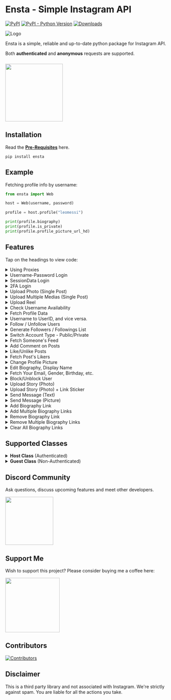 # Ensta - Simple Instagram API
[![PyPI](https://img.shields.io/pypi/v/ensta)](https://pypi.org/project/ensta)
[![PyPI - Python Version](https://img.shields.io/pypi/pyversions/ensta)]()
[![Downloads](https://static.pepy.tech/badge/ensta)](https://pepy.tech/project/ensta)

<!--![Instagram](https://img.shields.io/badge/Instagram-%23E4405F.svg?style=for-the-badge&logo=Instagram&logoColor=white)-->

![Logo](https://raw.githubusercontent.com/diezo/Ensta/master/assets/image.jpg)

Ensta is a simple, reliable and up-to-date python package for Instagram API.

Both **authenticated** and **anonymous** requests are supported.

[<img style="margin-top: 10px" src="https://raw.githubusercontent.com/diezo/Ensta/master/assets/coffee.svg" width="180"/>](https://buymeacoffee.com/sonii)

<!--
## <img src="https://raw.githubusercontent.com/diezo/Ensta/master/assets/colorful-instagram-icon-vintage-style-art-vector-illustration_836950-30.jpg" width="23"> Account Creator
Download an Instagram [**Account Creator**](https://sonii.gumroad.com/l/account-creator/EARLY20) written in Python.

- Auto-generates **DuckDuckGo Private Email Addresses**.
- Auto-fetches OTP from **ProtonMail Inbox**.
- Auto-updates Profile Picture to an **AI-Generated Human Face**.
- Sets a random **AI-Generated Biography** on account creation.

Creator should only be used for legitimate purposes. It's strictly not for spam.
-->

## Installation
Read the [**Pre-Requisites**](https://github.com/diezo/Ensta/wiki/Pre%E2%80%90requisites) here.

    pip install ensta

## Example
Fetching profile info by username:

```python
from ensta import Web

host = Web(username, password)

profile = host.profile("leomessi")

print(profile.biography)
print(profile.is_private)
print(profile.profile_picture_url_hd)
```

<!--## Bypass IP Restrictions
If you're being rate limited when using Ensta on your home network or Ensta doesn't work when you deploy your app to the cloud, you should consider using a reputed proxy. Here's how to do that:
1. Visit [abcproxy](https://www.abcproxy.com/?code=O4H3OC0O) and apply coupon ```O4H3OC0O``` for additional discount.
2. Buy a residential SOCKS5 proxy there.
3. Configure Ensta to use that proxy. See the [**Supported Actions**](https://github.com/diezo/ensta?tab=readme-ov-file#supported-actions) section.-->

## Features
Tap on the headings to view code:

<details>

<summary>Using Proxies</summary><br>

When you should use a proxy:
- You're being rate limited when using the **Guest Class**.
- Ensta is not working because your Home IP is flagged.
- You're deploying Ensta to the cloud. (Instagram blocks requests from IPs of cloud providers, so a proxy must be used)

```python
from ensta import Web

host = Web(
    username,
    password,
    proxy={
        "http": "socks5://username:password@host:port",
        "https": "socks5://username:password@host:port"
    }
)
```

Ensta uses the same proxy settings as the **requests** module.

</details>

<details>

<summary>Username-Password Login</summary><br>

We recommend using your email address to sign in. But if you have multiple accounts created on the same email address, you may consider using your username instead.

```python
from ensta import Web

# Recommended
host = Web(email, password)

# This also works
host = Web(username, password)
```

</details>

<details>

<summary>SessionData Login</summary><br>

Ensta will automatically save your login session in a file named ```ensta-session.json``` and reuse it until it expires.

But, if you wish to load a session manually, you can use the **SessionHost Class** instead of **Host Class** by passing your session data (which is stored inside ```ensta-session.json```) as a string.

```python
from ensta import WebSession

host = WebSession(session_data)
```

</details>

<details>

<summary>2FA Login</summary><br>

**Authenticator App**

```python
from ensta import Web

# The key you got from Instagram when setting up your Authenticator App
key = "R65I7XTTHNHTQ2NKMQL36NCWKNUPBSDG"

host = Web(
    username,  # or email
    password,
    totp_token=key
)
```

**SMS Based:** Ensta will prompt you for the OTP in the runtime.

</details>

<details>

<summary>Upload Photo (Single Post)</summary><br>

```python
from ensta import Web

host = Web(username, password)

upload = host.upload_image("Picture.jpg")

host.pub_photo(upload, caption="Travelling 🌆")
```

</details>

<details>

<summary>Upload Multiple Medias (Single Post)</summary><br>

```python
from ensta import Web

host = Web(username, password)

upload1 = host.upload_image("First.jpg")
upload2 = host.upload_image("Second.jpg")
upload3 = host.upload_video_for_carousel("Video.mp4", thumbnail="Thumbnail.jpg")

host.pub_carousel([upload1, upload2, upload3], caption="Travelling 🌆")
```

</details>

<details>

<summary>Upload Reel</summary><br>

```python
from ensta import Web

host = Web(username, password)

video_id = host.upload_video_for_reel("Video.mp4", thumbnail="Thumbnail.jpg")

host.pub_reel(
    video_id,
    caption="Enjoying the winter! ⛄"
)
```

</details>

<details>

<summary>Check Username Availability</summary><br>

```python
from ensta import Guest

guest = Guest()

print(guest.username_availability("theusernameiwant"))
```

</details>

<details>

<summary>Fetch Profile Data</summary><br>

```python
from ensta import Web

host = Web(username, password)
profile = host.profile("leomessi")

print(profile.full_name)
print(profile.biography)
print(profile.follower_count)
```

</details>

<details>

<summary>Username to UserID, and vice versa.</summary><br>

```python
from ensta import Web

host = Web(username, password)

username = host.get_username(427553890)
uid = host.get_uid("leomessi")

print(username, uid)
```

</details>

<details>

<summary>Follow / Unfollow Users</summary><br>

```python
from ensta import Web

host = Web(username, password)

print(host.follow("leomessi"))
print(host.unfollow("leomessi"))
```

</details>

<details>

<summary>Generate Followers / Followings List</summary><br>

```python
from ensta import Web

host = Web(username, password)

followers = host.followers("leomessi", count=100)  # Want full list? Set count to '0'
followings = host.followings("leomessi", count=100)  # Want full list? Set count to '0'

for user in followers:
    print(user.username)

for user in followings:
    print(user.username)
```

</details>

<details>

<summary>Switch Account Type - Public/Private</summary><br>

```python
from ensta import Web

host = Web(username, password)

print(host.switch_to_public_account())
print(host.switch_to_private_account())
```

</details>

<details>

<summary>Fetch Someone's Feed</summary><br>

```python
from ensta import Web

host = Web(username, password)
posts = host.posts("leomessi", 100)  # Want full list? Set count to '0'

for post in posts:
    print(post.caption_text)
    print(post.like_count)    
```

</details>

<details>

<summary>Add Comment on Posts</summary><br>

```python
from ensta import Web

host = Web(username, password)

post_id = host.get_post_id("https://www.instagram.com/p/Czr2yLmroCQ/")

host.comment("Looks great!", post_id)
```

</details>

<details>

<summary>Like/Unlike Posts</summary><br>

```python
from ensta import Web

host = Web(username, password)

post_id = host.get_post_id("https://www.instagram.com/p/Czr2yLmroCQ/")

host.like(post_id)
host.unlike(post_id)
```

</details>

<details>

<summary>Fetch Post's Likers</summary><br>

```python
from ensta import Web

host = Web(username, password)

post_id = host.get_post_id("https://www.instagram.com/p/Czr2yLmroCQ/")
likers = host.likers(post_id)

for user in likers.users:
    print(user.username)
    print(user.profile_picture_url)
```

</details>

<details>

<summary>Change Profile Picture</summary><br>

```python
from ensta import Mobile

mobile = Mobile(username, password)

mobile.change_profile_picture("image.jpg")
```

</details>

<details>

<summary>Edit Biography, Display Name</summary><br>

```python
from ensta import Web

host = Web(username, password)

host.change_display_name("Lionel Messi")
host.change_bio("Athlete")
```

</details>

<details>

<summary>Fetch Your Email, Gender, Birthday, etc.</summary><br>

```python
from ensta import Web

host = Web(username, password)
me = host.private_info()

print(me.email)
print(me.gender)
print(me.birthday)
```

</details>

<details>

<summary>Block/Unblock User</summary><br>

```python
from ensta import Mobile

mobile = Mobile(username, password)

mobile.block(123456789)  # Use UserID
mobile.unblock(123456789)  # Use UserID
```

</details>

<details>

<summary>Upload Story (Photo)</summary>

```python
from ensta import Mobile

mobile = Mobile(username, password)

upload_id = mobile.get_upload_id("image.jpg")

mobile.upload_story(upload_id)
```

</details>

<details>

<summary>Upload Story (Photo) + Link Sticker</summary>

```python
from ensta import Mobile
from ensta.structures import StoryLink

mobile = Mobile(username, password)

upload_id = mobile.get_upload_id("image.jpg")

mobile.upload_story(upload_id, entities=[
    StoryLink(title="Google", url="https://google.com")
])
```

</details>

<details>

<summary>Send Message (Text)</summary>

```python
from ensta import Mobile

mobile = Mobile(username, password)  # Or use email
direct = mobile.direct()

direct.send_text("Hello", thread_id)
```

</details>

<details>

<summary>Send Message (Picture)</summary>

```python
from ensta import Mobile

mobile = Mobile(username, password)  # Or use email
direct = mobile.direct()

media_id = direct.fb_upload_image("image.jpg")

direct.send_photo(media_id, thread_id)
```

</details>

<details>

<summary>Add Biography Link</summary>

```python
from ensta import Mobile

mobile = Mobile(username, password)  # Or use email

link_id = mobile.add_bio_link(
    url="https://github.com/diezo",
    title="Diezo's GitHub"
)
```

</details>

<details>

<summary>Add Multiple Biography Links</summary>

```python
from ensta import Mobile
from ensta.structures import BioLink

mobile = Mobile(username, password)  # Or use email

link_ids = mobile.add_bio_links([
    BioLink(url="https://example.com", title="Link 1"),
    BioLink(url="https://example.com", title="Link 2"),
    BioLink(url="https://example.com", title="Link 3")
])
```

</details>

<details>

<summary>Remove Biography Link</summary>

```python
from ensta import Mobile

mobile = Mobile(username, password)  # Or use email

mobile.remove_bio_link(link_id)
```

</details>

<details>

<summary>Remove Multiple Biography Links</summary>

```python
from ensta import Mobile

mobile = Mobile(username, password)  # Or use email

mobile.remove_bio_links([
    link_id_1,
    link_id_2,
    link_id_3
])
```

</details>

<details>

<summary>Clear All Biography Links</summary>

```python
from ensta import Mobile

mobile = Mobile(username, password)  # Or use email

mobile.clear_bio_links()
```

</details>

## Supported Classes

<details>

<br>

<summary><b>Host Class</b> (Authenticated)</summary>

Requires login, and has many features.

```python
from ensta import Web

host = Web(username, password)
profile = host.profile("leomessi")

print(profile.biography)
```

</details>

<details>

<br>

<summary><b>Guest Class</b> (Non-Authenticated)</summary>

Doesn't require login, but has limited features.

```python
from ensta import Guest

guest = Guest()
profile = guest.profile("leomessi")

print(profile.biography)
```

</details>

## Discord Community
Ask questions, discuss upcoming features and meet other developers.

[<img src="https://i.ibb.co/qdX7F1b/IMG-20240105-115646-modified-modified.png" width="150"/>](https://discord.com/invite/pU4knSwmQe)

## Support Me
Wish to support this project? Please consider buying me a coffee here:

[<img src="https://raw.githubusercontent.com/diezo/Ensta/master/assets/coffee.svg" width="170"/>](https://buymeacoffee.com/sonii)

## Contributors
[![Contributors](https://contrib.rocks/image?anon=1&repo=diezo/ensta&)](https://github.com/diezo/ensta/graphs/contributors)

## Disclaimer
This is a third party library and not associated with Instagram. We're strictly against spam. You are liable for all the actions you take.

